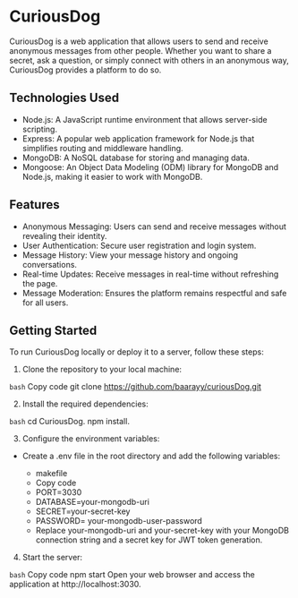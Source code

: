 # CuriousDog
CuriousDog is a web application that allows users to send and receive anonymous messages from other people. Whether you want to share a secret, ask a question, or simply connect with others in an anonymous way, CuriousDog provides a platform to do so.

## Technologies Used
- Node.js: A JavaScript runtime environment that allows server-side scripting.
- Express: A popular web application framework for Node.js that simplifies routing and middleware handling.
- MongoDB: A NoSQL database for storing and managing data.
- Mongoose: An Object Data Modeling (ODM) library for MongoDB and Node.js, making it easier to work with MongoDB.

## Features
- Anonymous Messaging: Users can send and receive messages without revealing their identity.
- User Authentication: Secure user registration and login system.
- Message History: View your message history and ongoing conversations.
- Real-time Updates: Receive messages in real-time without refreshing the page.
- Message Moderation: Ensures the platform remains respectful and safe for all users.

## Getting Started
To run CuriousDog locally or deploy it to a server, follow these steps:

1. Clone the repository to your local machine:

`bash`
Copy code
git clone https://github.com/baarayy/curiousDog.git

2. Install the required dependencies:

`bash`
cd CuriousDog.
npm install.

3. Configure the environment variables:
- Create a .env file in the root directory and add the following variables:

  - makefile
  - Copy code
  - PORT=3030
  - DATABASE=your-mongodb-uri
  - SECRET=your-secret-key
  - PASSWORD= your-mongodb-user-password
  - Replace your-mongodb-uri and your-secret-key with your MongoDB connection string and a secret key for JWT token generation.

4. Start the server:

 `bash`
Copy code
npm start
Open your web browser and access the application at http://localhost:3030.

